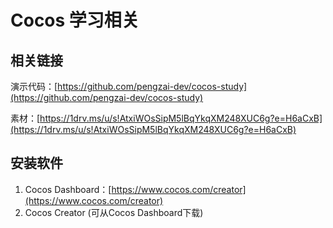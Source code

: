 # Cocos 学习相关

## 相关链接

演示代码：[https://github.com/pengzai-dev/cocos-study](https://github.com/pengzai-dev/cocos-study)

素材：[https://1drv.ms/u/s!AtxiWOsSipM5lBqYkqXM248XUC6g?e=H6aCxB](https://1drv.ms/u/s!AtxiWOsSipM5lBqYkqXM248XUC6g?e=H6aCxB)

## 安装软件

1. Cocos Dashboard：[https://www.cocos.com/creator](https://www.cocos.com/creator) 
2. Cocos Creator \(可从Cocos Dashboard下载\)









